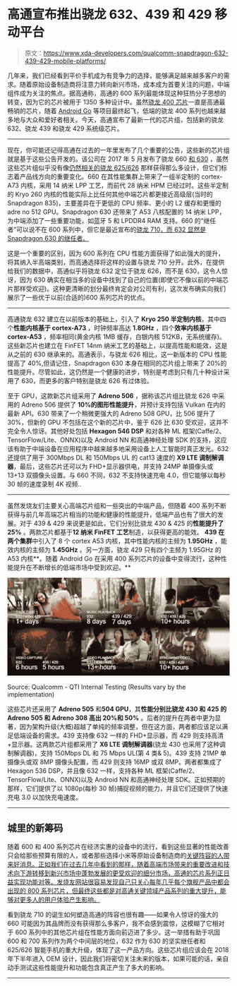 # 高通宣布推出骁龙 632、439 和 429 移动平台

> 原文：<https://www.xda-developers.com/qualcomm-snapdragon-632-439-429-mobile-platforms/>

几年来，我们已经看到平价手机成为有竞争力的选择，能够满足越来越多客户的需求。随着原始设备制造商将注意力转向新兴市场，成本成为首要关注的问题，中端组件成为关注的焦点。据高通称，高通的 600 系列最能体现这种狂热分子思想的转变，因为它的芯片被用于 1350 多种设计中。虽然[骁龙 400 芯片](https://www.xda-developers.com/qualcomm-snapdragon-429-snapdragon-439-android-go/)一直是高通最畅销的芯片，随着 [Android Go](https://www.xda-developers.com/samsung-testing-android-go-phone/) 等项目最终起飞，低端的骁龙 400 系列也越来越多地与大众和爱好者相关。今天，高通宣布了最新一代的芯片组，包括新的骁龙 632、骁龙 439 和骁龙 429 系统级芯片。

* * *

现在，你可能还记得高通在过去的一年里发布了几个重要的公告，这些新的芯片组就是基于这些公告开发的。该公司在 2017 年 5 月发布了骁龙 660 [和 630](https://www.xda-developers.com/qualcomm-unveils-snapdragon-660-and-snapdragon-630-two-upper-mid-tier-socs/) ，虽然这些芯片组似乎没有像[仍然相关的骁龙 625/626](https://www.xda-developers.com/xiaomi-redmi-5-china-telecom-leak/) 那样获得那么多设计，但它们标志着产品线方向的重要变化。660 在其性能集群上带来了一组半定制的 cortex-A73 内核，采用 14 纳米 LPP 工艺，而前代 28 纳米 HPM 已经过时。这些半定制的 Kryo 260 内核的性能实际上比任何其他中端芯片都更接近高级层(当时的 Snapdragon 835)，主要差异在于更低的 CPU 频率、更小的 L2 缓存和更慢的 adre no 512 GPU。Snapdragon 630 还带来了 A53 八核配置的 14 纳米 LPP，为中端添加了一些重要功能，如蓝牙 5 和 LPDDR4 RAM 支持。660 的“继任者”可以说不在 600 系列中，但它是最近宣布的[骁龙 710，而 632 显然是 Snapdragon 630 的继任者。](https://www.xda-developers.com/qualcomm-snapdragon-710-announcement/)

这是一个重要的区别，因为 600 系列在 CPU 性能方面获得了如此强大的提升，将其纳入半高端类别，而高通选择将这样的设置与骁龙 710 分开。此外，在提供给我们的数据中，高通似乎将骁龙 632 定位于骁龙 626，而不是 630，这令人惊讶，因为 630 确实在相当多的设备中找到了自己的位置(即使它不像以前的中端芯片那样受欢迎)。这种更清晰的划分最终肯定会对公司有利，这次发布确实向我们展示了一些优于以前(合适的)600 系列芯片的优点。

* * *

高通骁龙 632 建立在以前版本的基础上，引入了 **Kryo 250 半定制内核**，其中四个**性能内核基于 cortex-A73** ，时钟频率高达 **1.8GHz** ，四个**效率内核基于 cortex-A53** ，频率相同(黄金内核 1MB 缓存，白银内核 512KB，无系统缓存)。这些新芯片也建立在 FinFET 14nm 纳米工艺的基础上，以提高性能和能效，这是从之前的 630 继承来的。高通表示，与骁龙 626 相比，这一新版本的 CPU 性能提高了 40%,但请记住，Snapdragon 630 本身在相同的芯片组上带来了 20%的性能提升。尽管如此，这仍然是一个健康的进步，特别是考虑到只有几十种设计采用了 630，而更多的客户特别是骁龙 626 有过体验。

至于 GPU，这款新芯片组采用了 **Adreno 506** ，据称该芯片组比骁龙 626 中采用的 Adreno 506 提供了 **10%的图形性能提升**，并预计支持包括 Vulkan 在内的最新 API。630 带来了一个稍微更强大的 Adreno 508 GPU，比 506 提升了 30%，但新的 GPU 不包括在这个新的芯片中，鉴于 626 比 630 受欢迎，这并不完全令人惊讶。其他好处包括 **Hexagon 546 DSP** 和对各种 ML 框架(Caffe/2、TensorFlow/Lite、ONNX)以及 Android NN 和高通神经处理 SDK 的支持，这应该有助于中端设备在应用程序中越来越多地采用设备上人工智能时真正发光。632 还提供了用于 300Mbps DL 和 150Mbps UL 的 cat13 速度的 **X9 LTE 调制解调器**，最后，这些芯片还可以为 FHD+显示器供电，并支持 24MP 单摄像头或 13+13 双摄像头设置。与 660 不同，632 不支持快速充电 4.0，但它能够以每秒 30 帧的速度录制 4K 视频..

* * *

虽然发烧友们主要关心高端芯片组和一些突出的中端产品，但随着 400 系列不断获得与前几年高端芯片相当的功能和健康的性能提升，低端产品也有了很大的发展。对于 439 & 429 来说更是如此，它们分别比骁龙 430 & 425 的**性能提升了 25%** 。两款芯片都基于**12 纳米 FinFET 工艺**制造，以获得更高的能效。 **439 在两个集群**中引入了 8 个 cortex A53 内核，其中性能内核的主频为 **1.95GHz** ，能效内核的主频为 **1.45GHz** 。另一方面，骁龙 429 只有四个主频为 1.95GHz 的 A53 内核**。随着 Android Go 在采用 400 系列芯片的设备中变得流行，这种性能提升在不断增长的低端市场中受到欢迎。**

 <picture>![](img/e951547e57b5ff12afc40f50cb7322cb.png)</picture> 

Source: Qualcomm - QTI Internal Testing (Results vary by the implementation)

这些芯片还采用了 **Adreno 505** 和**504 GPU**，其**性能分别比骁龙 430 和 425 的 Adreno 505 和 Adreno 308 高出 20%和 50%** 。后者的提升在两者中更为显著，因为架构升级(大概)超越了单纯的频率调整，但在这方面，两者都应该足以满足低端设备的需求。439 支持像 632 一样的 FHD+显示器，而 429 则支持高清+显示器。这两款芯片组都采用了 **X6 LTE 调制解调器**(骁龙 430 也采用了这种调制解调器)，支持 150Mbps DL 和 75 Mbps UL(第 4 类& 5)。439 支持 21MP 单摄像头或双 8MP 摄像头配置，而 429 则支持 16MP 或双 8MP。两者都集成了 Hexagon 536 DSP，并且像 632 一样，支持各种 ML 框架(Caffe/2、TensorFlow/Lite、ONNX)以及 Android NN 和高通神经处理 SDK。正如预期的那样，它们提供了以 1080p(每秒 30 帧)捕捉视频的能力，并且它们还提供了快速充电 3.0 以加快充电速度。

* * *

## 城里的新筹码

随着 600 和 400 系列芯片在经济实惠的设备中的流行，看到这些显著的性能改善只会给那些预算有限的人，或者那些选择小米等原始设备制造商的[关键阵容的人带来好消息。正如我们在过去几年中看到的那样，随着高端市场带来的重要改进和技术向下游转移到新兴市场中蓬勃发展的更受欢迎的细分市场，高通的芯片系列正日益实现功能对等。发烧友网站很容易发现自己只关心每年几乎每个旗舰产品中都会出现的 800 系列芯片，但最终这些都是对高通关键领域产品系列的重大提升，能够对更多人的用户体验产生影响。](https://www.xda-developers.com/xiaomis-love-for-the-snapdragon-625-soc-has-hurt-yet-another-successor/)

看到骁龙 710 的诞生如何塑造高通的阵容也很有趣——如果令人惊讶的强大的 660 可能因为其品牌而没有获得那么多客户，我不会感到震惊，这模糊了它相对于 600 系列中的其他芯片组在性能方面向前迈进了多少。这一举措有助于巩固 600 和 700 系列作为两个中间层的地位，632 作为 630 的坚实继任者和 625/626 智能手机的重大升级，体现了这一产品方向。这些芯片组应该会在 2018 年下半年进入 OEM 设计，因此我们将密切关注未来的版本，如果可能的话，亲自动手测试这些性能提升和功能包含真正产生了多大的影响。

* * *